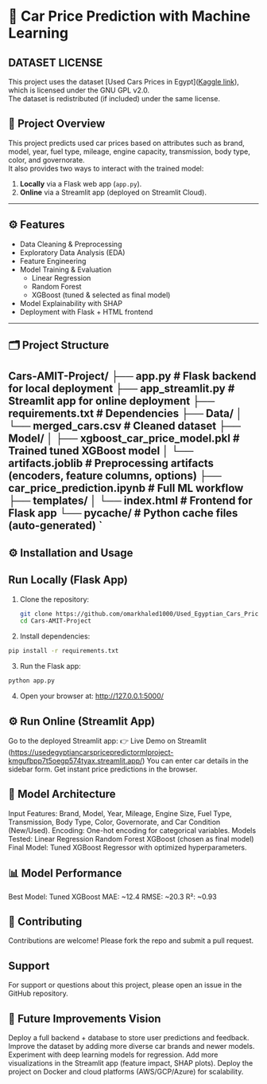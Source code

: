 # 🚗 Car Price Prediction with Machine Learning
## DATASET LICENSE
This project uses the dataset [Used Cars Prices in Egypt]([Kaggle link](https://www.kaggle.com/datasets/yousifahmedanwar/used-cars-prices-in-egypt)), which is licensed under the GNU GPL v2.0.  
The dataset is redistributed (if included) under the same license.  

## 📌 Project Overview
This project predicts used car prices based on attributes such as brand, model, year, fuel type, mileage, engine capacity, transmission, body type, color, and governorate.  
It also provides two ways to interact with the trained model:

1. **Locally** via a Flask web app (`app.py`).  
2. **Online** via a Streamlit app (deployed on Streamlit Cloud).  

---

## ⚙️ Features
- Data Cleaning & Preprocessing  
- Exploratory Data Analysis (EDA)  
- Feature Engineering  
- Model Training & Evaluation  
  - Linear Regression  
  - Random Forest  
  - XGBoost (tuned & selected as final model)  
- Model Explainability with SHAP  
- Deployment with Flask + HTML frontend  

---

## 🗂 Project Structure
Cars-AMIT-Project/
├── app.py # Flask backend for local deployment
├── app_streamlit.py # Streamlit app for online deployment
├── requirements.txt # Dependencies
├── Data/
│ └── merged_cars.csv # Cleaned dataset
├── Model/
│ ├── xgboost_car_price_model.pkl # Trained tuned XGBoost model
│ └── artifacts.joblib # Preprocessing artifacts (encoders, feature columns, options)
├── car_price_prediction.ipynb # Full ML workflow
├── templates/
│ └── index.html # Frontend for Flask app
└── pycache/ # Python cache files (auto-generated)
`
---

## ⚙️ Installation and Usage

## Run Locally (Flask App)
1. Clone the repository:
   ```bash
   git clone https://github.com/omarkhaled1000/Used_Egyptian_Cars_Price_Predictor_ML_Project.git
   cd Cars-AMIT-Project
2. Install dependencies:
```bash
pip install -r requirements.txt
```
3. Run the Flask app:
```bash
python app.py
```
4. Open your browser at: http://127.0.0.1:5000/

 
## ⚙ Run Online (Streamlit App)

Go to the deployed Streamlit app:
👉 Live Demo on Streamlit
 (https://usedegyptiancarspricepredictormlproject-kmgufbpp7t5oegp574tyax.streamlit.app/)
You can enter car details in the sidebar form.
Get instant price predictions in the browser.

## 🧠 Model Architecture
Input Features:
Brand, Model, Year, Mileage, Engine Size, Fuel Type, Transmission, Body Type, Color, Governorate, and Car Condition (New/Used).
Encoding: One-hot encoding for categorical variables.
Models Tested:
Linear Regression
Random Forest
XGBoost (chosen as final model)
Final Model: Tuned XGBoost Regressor with optimized hyperparameters.

## 📊 Model Performance

Best Model: Tuned XGBoost
MAE: ~12.4
RMSE: ~20.3
R²: ~0.93

## 🤝 Contributing
Contributions are welcome! Please fork the repo and submit a pull request.

## Support
For support or questions about this project, please open an issue in the GitHub repository.


## 🔮 Future Improvements Vision

Deploy a full backend + database to store user predictions and feedback.
Improve the dataset by adding more diverse car brands and newer models.
Experiment with deep learning models for regression.
Add more visualizations in the Streamlit app (feature impact, SHAP plots).
Deploy the project on Docker and cloud platforms (AWS/GCP/Azure) for scalability.
